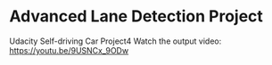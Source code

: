 # Advanced Lane Detection Project
Udacity Self-driving Car Project4
Watch the output video: https://youtu.be/9USNCx_9ODw
